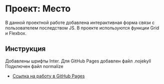 # Проект: Место

В данной проектной работе добавлена интерактивная форма связи с пользователем последством JS.
В проекте используются функции Grid и Flexbox.
## Инструкция

Добавлены шрифты Inter.
Для GitHub Pages добавлен файл .nojekyll
Подключен файл normalize

* [Ссылка на работу в GitHub Pages](https://ekaterinasoroka.github.io/mesto/)
